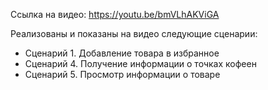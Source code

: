 Ссылка на видео: https://youtu.be/bmVLhAKViGA

Реализованы и показаны на видео следующие сценарии:
- Сценарий 1. Добавление товара в избранное
- Сценарий 4. Получение информации о точках кофеен
- Сценарий 5. Просмотр информации о товаре
